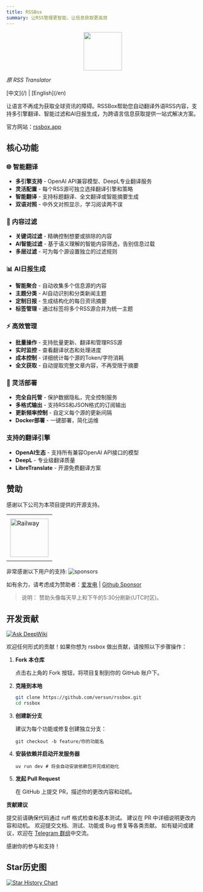 ```yaml
---
title: RSSBox
summary: 让RSS管理更智能，让信息获取更高效
---
```


<div align="center">
<img src="/assets/logo.svg" width="100" height="100">
</div>

<p><em>原 RSS Translator</em></p>
[中文](/) | [English](/en)

让语言不再成为获取全球资讯的障碍。RSSBox帮助您自动翻译外语RSS内容，支持多引擎翻译、智能过滤和AI日报生成，为跨语言信息获取提供一站式解决方案。

官方网站：[rssbox.app](https://rssbox.app)

## 核心功能

### 🌐 智能翻译
- **多引擎支持** - OpenAI API兼容模型、DeepL专业翻译服务
- **灵活配置** - 每个RSS源可独立选择翻译引擎和策略
- **智能翻译** - 支持标题翻译、全文翻译或智能摘要生成
- **双语对照** - 中外文对照显示，学习阅读两不误

### 🎯 内容过滤
- **关键词过滤** - 精确控制想要或排除的内容
- **AI智能过滤** - 基于语义理解的智能内容筛选，告别信息过载
- **多层过滤** - 可为每个源设置独立的过滤规则

### 📊 AI日报生成
- **智能聚合** - 自动收集多个信息源的内容
- **主题分类** - AI自动识别和分类新闻主题
- **定制日报** - 生成结构化的每日资讯摘要
- **标签管理** - 通过标签将多个RSS源合并为统一主题

### ⚡ 高效管理
- **批量操作** - 支持批量更新、翻译和管理RSS源
- **实时监控** - 查看翻译状态和处理进度
- **成本控制** - 详细统计每个源的Token/字符消耗
- **全文获取** - 自动提取完整文章内容，不再受限于摘要

### 🔧 灵活部署
- **完全自托管** - 保护数据隐私，完全控制服务
- **多格式输出** - 支持RSS和JSON格式的订阅输出
- **更新频率控制** - 自定义每个源的更新间隔
- **Docker部署** - 一键部署，简化运维

### 支持的翻译引擎

- **OpenAI生态** - 支持所有兼容OpenAI API接口的模型
- **DeepL** - 专业级翻译质量
- **LibreTranslate** - 开源免费翻译方案

## 赞助

感谢以下公司为本项目提供的开源支持。

<table>
  <tr>
    <td style="padding:10px;">
      <a href="https://www.railway.app">
        <img src="https://railway.app/brand/logo-light.png" alt="Railway" style="width:100px; height:100px;">
      </a>
    </td>
  </tr>
</table>

非常感谢以下用户的支持:
![sponsors](https://supporters.versun.me/sponsors.svg)

如有余力，请考虑成为赞助者：[爱发电](https://afdian.com/a/versun) | [Github Sponsor](https://github.com/sponsors/versun)
> 说明： 赞助头像每天早上和下午的5:30分刷新(UTC时区)。
## 开发贡献
[![Ask DeepWiki](https://deepwiki.com/badge.svg)](https://deepwiki.com/versun/rssbox)

欢迎任何形式的贡献！如果你想为 rssbox 做出贡献，请按照以下步骤操作：

1. **Fork 本仓库**

   点击右上角的 Fork 按钮，将项目复制到你的 GitHub 账户下。

2. **克隆到本地**
   ```bash
   git clone https://github.com/versun/rssbox.git
   cd rssbox
   ```

3. **创建新分支**

    建议为每个功能或修复创建独立分支：
    ```
    git checkout -b feature/你的功能名
    ```

4. **安装依赖并启动开发服务器**
    ```
    uv run dev # 将会自动安装依赖包并完成初始化
    ```

6. **发起 Pull Request**

    在 GitHub 上提交 PR，描述你的更改内容和动机。


**贡献建议**

  提交前请确保代码通过 ruff 格式检查和基本测试。
  建议在 PR 中详细说明更改内容和动机。
  欢迎提交文档、测试、功能或 Bug 修复等各类贡献。
  如有疑问或建议，欢迎在 [Telegram 群组](https://t.me/rssboxapp)中交流。

  感谢你的参与和支持！


## Star历史图

[![Star History Chart](https://api.star-history.com/svg?repos=versun/rssbox&type=Date)](https://star-history.com/#versun/rssbox&Date)
